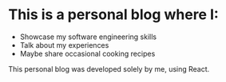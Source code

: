 # This is a personal blog where I:
- Showcase my software engineering skills
- Talk about my experiences
- Maybe share occasional cooking recipes

This personal blog was developed solely by me, using React.